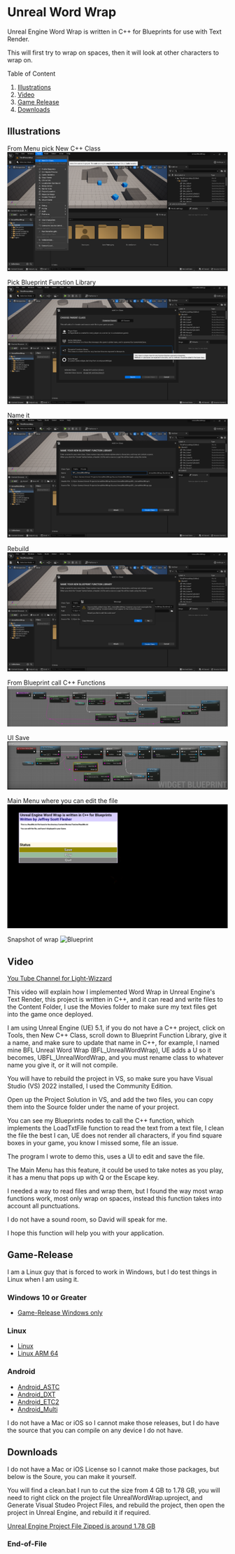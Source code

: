 # Unreal Word Wrap

Unreal Engine Word Wrap is written in C++ for Blueprints for use with Text Render.

This will first try to wrap on spaces, then it will look at other characters to wrap on.

Table of Content
1. [Illustrations](#Illustrations)
2. [Video](#Video)
3. [Game Release](#Game-Release)
4. [Downloads](#Downloads)

## Illustrations

From Menu pick New C++ Class
![Blueprint](https://github.com/Light-Wizzard/UnrealWordWrap/blob/main/images/FromMenu.png)

Pick Blueprint Function Library
![Blueprint](https://github.com/Light-Wizzard/UnrealWordWrap/blob/main/images/BFL.png)

Name it
![Blueprint](https://github.com/Light-Wizzard/UnrealWordWrap/blob/main/images/Name-BFL.png)

Rebuild
![Blueprint](https://github.com/Light-Wizzard/UnrealWordWrap/blob/main/images/Rebuild.png)

From Blueprint call C++ Functions
![Blueprint](https://github.com/Light-Wizzard/UnrealWordWrap/blob/main/images/BlueprintWrap.png)

UI Save
![Blueprint](https://github.com/Light-Wizzard/UnrealWordWrap/blob/main/images/SaveWrapper.png)

Main Menu where you can edit the file
![Blueprint](https://github.com/Light-Wizzard/UnrealWordWrap/blob/main/images/MainMenu.png)

Snapshot of wrap
![Blueprint](https://github.com/Light-Wizzard/UnrealWordWrap/blob/main/images/Snapshot.png)

## Video

[You Tube Channel for Light-Wizzard](https://youtu.be/fm2P9hJGLTA)

This video will explain how I implemented Word Wrap in Unreal Engine's Text Render, this project is written in C++, and it can read and write files to the Content Folder, I use the Movies folder to make sure my text files get into the game once deployed. 

I am using Unreal Engine (UE) 5.1, if you do not have a C++ project, click on Tools, then New C++ Class, scroll down to Blueprint Function Library, give it a name, and make sure to update that name in C++, for example, I named mine BFL Unreal Word Wrap (BFL_UnrealWordWrap), UE adds a U so it becomes, UBFL_UnrealWordWrap, and you must rename class to whatever name you give it, or it will not compile.

You will have to rebuild the project in VS, so make sure you have Visual Studio (VS) 2022 installed, I used the Community Edition. 

Open up the Project Solution in VS, and add the two files, you can copy them into the Source folder under the name of your project.

You can see my Blueprints nodes to call the C++ function, which implements the LoadTxtFile function to read the text from a text file, I clean the file the best I can, UE does not render all characters, if you find square boxes in your game, you know I missed some, file an issue.

The program I wrote to demo this, uses a UI to edit and save the file.

The Main Menu has this feature, it could be used to take notes as you play, it has a menu that pops up with Q or the Escape key.

I needed a way to read files and wrap them, but I found the way most wrap functions work, most only wrap on spaces, instead this function takes into account all punctuations.

I do not have a sound room, so David will speak for me.

I hope this function will help you with your application.

## Game-Release

I am a Linux guy that is forced to work in Windows, but I do test things in Linux when I am using it.

### Windows 10 or Greater

* [Game-Release Windows only](https://github.com/Light-Wizzard/UnrealWordWrap/releases/download/WindowsUnrealWordWrap/Windows.zip)

### Linux

* [Linux](https://github.com/Light-Wizzard/UnrealWordWrap/releases/download/Linux/Linux.zip)
* [Linux ARM 64](https://github.com/Light-Wizzard/UnrealWordWrap/releases/download/LinuxArm64/LinuxArm64.zip)

### Android

* [Android_ASTC](https://github.com/Light-Wizzard/UnrealWordWrap/releases/download/Android_ASTC/Android_ASTC.zip)
* [Android_DXT](https://github.com/Light-Wizzard/UnrealWordWrap/releases/download/Android_DXT/Android_DXT.zip)
* [Android_ETC2](https://github.com/Light-Wizzard/UnrealWordWrap/releases/download/Android_ETC2/Android_ETC2.zip)
* [Android_Multi](https://github.com/Light-Wizzard/UnrealWordWrap/releases/download/Android_Multi/Android_Multi.zip)


I do not have a Mac or iOS so I cannot make those releases, but I do have the source that you can compile on any device I do not have.

## Downloads

I do not have a Mac or iOS License so I cannot make those packages, but below is the Soure, you can make it yourself.

You will find a clean.bat I run to cut the size from 4 GB to 1.78 GB, you will need to right click on the project file UnrealWordWrap.uproject, and Generate Visual Studeo Project Files, and rebuild the project, then open the project in Unreal Engine, and rebuild it if required.

[Unreal Engine Project File Zipped is around 1.78 GB](https://lightwizzard.com/github/UnrealWordWrap.zip)

### End-of-File

